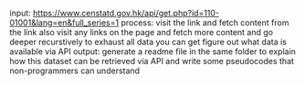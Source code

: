 input: https://www.censtatd.gov.hk/api/get.php?id=110-01001&lang=en&full_series=1
process: visit the link and fetch content from the link also visit any links on the page and fetch more content and go deeper recurstively to exhaust all data you can get
figure out what data is available via API
output: generate a readme file in the same folder to explain how this dataset can be retrieved via API and write some pseudocodes that non-programmers can understand